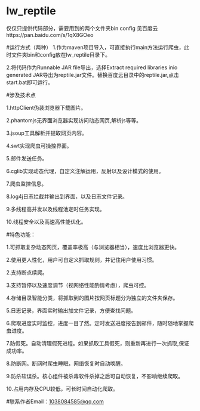 # lw_reptile
仅仅只提供代码部分，需要用到的两个文件夹bin config 见百度云https://pan.baidu.com/s/1qX8GOeo


#运行方式（两种）
1.作为maven项目导入，可直接执行main方法运行爬虫，此时文件夹bin和config放在lw_reptile目录下。

2.将代码作为Runnable JAR file导出，选择Extract required libraries inio generated JAR导出为reptile.jar文件。替换百度云目录中的reptile.jar,点击start.bat即可运行。


#涉及技术点

1.httpClient伪装浏览器下载图片。

2.phantomjs无界面浏览器实现访问动态网页,解析js等等。

3.jsoup工具解析并提取网页内容。

4.swt实现爬虫可操控界面。

5.邮件发送任务。

6.cglib实现动态代理，自定义注解运用，反射以及设计模式的使用。

7.爬虫监控信息。

8.log4j日志拦截并输出到界面，以及日志文件记录。

9.多线程高并发以及线程池定时任务实现。

10.线程安全以及高速高性能优化。





#特色功能：

1.可抓取复杂动态网页，覆盖率极高（与浏览器相当），速度比浏览器更快。

2.使用更人性化，用户可自定义抓取规则，并记住用户使用习惯。

2.支持断点续爬。

3.支持暂停以及速度调节（视网络性能酌情考虑），爬虫可控。

4.存储目录智能分类，将抓取到的图片按网页标题分为独立的文件夹保存。

5.日志记录，界面实时输出加文件记录，方便查找问题。

6.爬取进度实时监控，进度一目了然。定时发送进度报告到邮件，随时随地掌握爬虫进度。

7.防假死。自动清理假死进程。如果抓取工具假死，则重新再进行一次抓取,保证成功率。

8.防断网。断网时爬虫睡眠，网络恢复时自动唤醒。

9.防杀软误杀。核心组件被杀毒软件杀掉之后可自动恢复，不影响继续爬取。

10.占用内存及CPU较低，可长时间自动化爬取。



#联系作者Email：1038084585@qq.com


